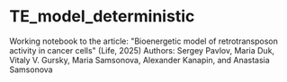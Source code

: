 # TE_model_deterministic
Working notebook to the article: "Bioenergetic model of retrotransposon activity in cancer cells" (Life, 2025) 
Authors: Sergey Pavlov, Maria Duk, Vitaly V. Gursky, Maria Samsonova, Alexander Kanapin, and Anastasia Samsonova
